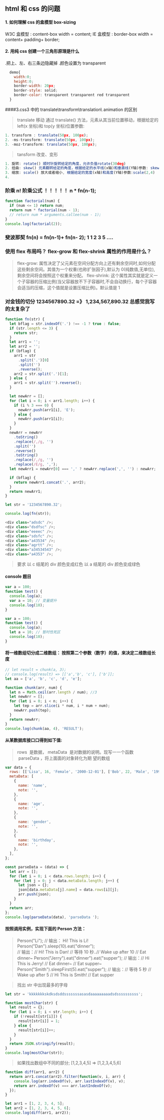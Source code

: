 ## html 和 css 的问题

#### 1. 如何理解 css 的盒模型 box-sizing

W3C 盒模型 : content-box
width = content;
IE 盒模型 : border-box
width = content+ padding+ border;

#### 2. 用纯 css 创建一个三角形原理是什么

.把上、左、右三条边隐藏掉
.颜色设置为 transparent

```javascript
  demo{
    width:0;
    height:0;
    border-width: 20px;
    border-style: solid;
    border-color: transparent transparent red transparent
  }
```

####3.css3 中的 translate\transform\translation\ animation 的区别

> translate 移动 通过 translate() 方法，元素从其当前位置移动，根据给定的 left(x 坐标)和 top(y 坐标)位置参数:

```javascript
1. transform : translate(50px, 100px);
2. -ms-transform: translate(50px, 100px);
3. -moz-transform: translate(50px, 100px);
```

> tansform 改变、变形

```javascript
1. 旋转: rotate() 顺时针旋转给定的角度，允许负值rotate(30deg)
2. 扭曲: skew() 元素翻转给定的角度，根据给定的水平线(x轴)和垂直线(Y轴)参数: skew(50deg, 20deg);
3. 缩放: scale() 放大或者缩小, 根据给定的宽度(x轴)和高度(Y轴)参数:scale(2,4)
4.
```

### 阶乘 n! 阶乘公式 ！！！！！ n \* fn(n-1);

```javascript
function factorial(num) {
  if (num <= 1) return num;
  return num * factorial(num - 1);
  // return num * arguments.callee(num - 1);
}
console.log(factorial(2));
```

### 斐波那契 fn(n) = fn(n-1)+ fn(n- 2); 1 1 2 3 5 ....

### 使用 flex 布局吗？ flex-grow 和 flex-shrink 属性的作用是什么？

> flex-grow: 属性决定了父元素在空间分配方向上还有剩余空间时,如何分配这些剩余空间。其值为一个权重(也称扩张因子),默认为 0(纯数值,无单位),剩余空间将会按照这个权重来分配。
> flex-shrink: 这个属性其实就是定义一个子容器的压缩比例(当父容器放不下子容器时,不会自动换行，每个子容器会适当的压缩，这个值就是设置压缩比例)。默认值是 1

### 对金钱的切分 1234567890.32 =》 1,234,567,890.32 总感觉我写的太复杂了

```javascript
function fn(str) {
  let bflag = str.indexOf('.') !== -1 ? true : false;
  if (str.length <= 3) {
    return str;
  }
  let arr1 = '';
  let arr2 = '';
  if (bflag) {
    arr1 = str
      .split('.')[0]
      .split('')
      .reverse();
    arr2 = str.split('.')[1];
  } else {
    arr1 = str.split('').reverse();
  }

  let newArr = [];
  for (let i = 0; i < arr1.length; i++) {
    if (i % 3 === 0) {
      newArr.push(arr1[i], 'E');
    } else {
      newArr.push(arr1[i]);
    }
  }
  newArr = newArr
    .toString()
    .replace(/,/g, '')
    .split('')
    .reverse()
    .toString()
    .replace(/,/g, '')
    .replace(/E/g, ',');
  let newArr1 = newArr[0] === ',' ? newArr.replace(',', '') : newArr;

  if (bflag) {
    return newArr1.concat('.', arr2);
  }
  return newArr1;
}

let str = '1234567890.32';

console.log(fn(str));
```

```javascript
<div class="adsdc" />;
<div class="dsdfsc" />;
<div class="eeeec" />;
<div class="sdsfc" />;
<div class="a43534" />;
<div class="agrtt" />;
<div class="a34534543" />;
<div class="a4353" />;
```

> 要求 以 c 结尾的 div 颜色变成红色
> 以 a 结尾的 div 颜色变成绿色

#### console 题目

```javascript
var a = 100;
function test() {
  console.log(a);
  var a = 10; // 变量提升
  console.log(10);
}

var a = 100;
function test() {
  console.log(a);
  let a = 10; // 暂时性死区
  console.log(10);
}
```

#### 将一维数组切分成二维数组： 按照第二个参数（数字）的值，来决定二维数组长度

```javascript
// let result = chunk(a, 3);
// console.log(result) => [['a','b', 'c'], ['b']];
let aa = ['a', 'b', 'c', 'd', 'e'];

function chunk(arr, num) {
  let n = Math.ceil(arr.length / num); //3
  let newArr = [];
  for (let i = 0; i < n; i++) {
    let tep = arr.slice(i * num, i * num + num);
    newArr.push(tep);
  }
  return newArr;
}
console.log(chunk(aa, 4), 'RESULT');
```

#### 从某数据库接⼝口得到如下值:

> rows  是数据， metaData  是对数据的说明。现写⼀一个函数  parseData ，将上⾯面的对象转化为期 望的数组

```javascript
var data = {
  rows: [['Lisa', 16, 'Female', '2000-12-01'], ['Bob', 22, 'Male', '1996-01-21']],
  metaData: [
    {
      name: 'name',
      note: '',
    },
    {
      name: 'age',
      note: '',
    },
    {
      name: 'gender',
      note: '',
    },
    {
      name: 'birthday',
      note: '',
    },
  ],
};

const parseData = (data) => {
  let arr = [];
  for (let i = 0; i < data.rows.length; i++) {
    for (let j = 0; j < data.metaData.length; j++) {
      let json = {};
      json[data.metaData[j].name] = data.rows[i][j];
      arr.push(json);
    }
  }
  return arr;
};
console.log(parseData(data), 'parseData ');
```

#### 按照调用实例，实现下面的 Person 方法：

> Person("Li"); // 输出： Hi! This is Li!
> Person("Dan").sleep(10).eat("dinner");  
> // 输出：// Hi! This is Dan!
> // 等待 10 秒..// Wake up after 10
> // Eat dinner~
> Person("Jerry").eat("dinner").eat("supper");
> // 输出：// Hi This is Jerry!
> // Eat dinner~
> // Eat supper~
> Person("Smith").sleepFirst(5).eat("supper");
> // 输出：// 等待 5 秒
> // Wake up after 5
> // Hi This is Smith!
> // Eat supper

> 找出 str 中出现最多的字母

```javascript
let str = 'kkkkkkkskdksdsddsssssssasasdaaaaaaaaadsdssssssssss';

function mostChar(str) {
  let result = {};
  for (let i = 0; i < str.length; i++) {
    if (!result[str[i]]) {
      result[str[i]] = 1;
    } else {
      result[str[i]]++;
    }
  }
  return JSON.stringify(result);
}
console.log(mostChar(str));
```

> 如果找出数组中不同的部分; [1,2,3,4,5] => [1,2,3,4,5,6]

```javascript
function diff(arr1, arr2) {
  return arr1.concat(arr2).filter(function(v, i, arr) {
    console.log(arr.indexOf(v), arr.lastIndexOf(v), v);
    return arr.indexOf(v) === arr.lastIndexOf(v);
  });
}

let arr1 = [1, 2, 3, 4, 5];
let arr2 = [1, 2, 3, 4, 5, 6];
console.log(diff(arr1, arr2));
```
